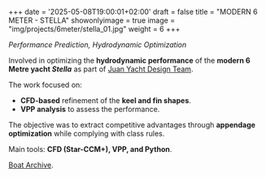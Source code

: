 +++
date = '2025-05-08T19:00:01+02:00'
draft = false
title = "MODERN 6 METER - STELLA"
showonlyimage = true
image = "img/projects/6meter/stella_01.jpg"
weight = 6
+++

*Performance Prediction, Hydrodynamic Optimization*

<!--more-->


Involved in optimizing the **hydrodynamic performance** of the **modern 6 Metre yacht _Stella_** as part of [Juan Yacht Design Team](https://www.juanyachtdesign.com/).

The work focused on:
* **CFD-based** refinement of the **keel and fin shapes**.
* **VPP analysis** to assess the performance.

The objective was to extract competitive advantages through **appendage optimization** while complying with class rules.

Main tools: **CFD (Star-CCM+), VPP, and Python**.

[Boat Archive](https://6metrearchive.org/boat/bribon/).
